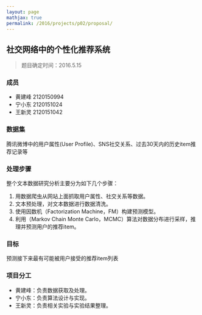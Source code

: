 ```yaml
---
layout: page
mathjax: true
permalink: /2016/projects/p02/proposal/
---
```


## 社交网络中的个性化推荐系统

> 题目确定时间：2016.5.15

### 成员

- 黄建峰 2120150994
- 宁小东 2120151024
- 王新灵 2120151042

### 数据集

腾讯微博中的用户属性(User Profile)、SNS社交关系、过去30天内的历史item推荐记录等

### 处理步骤

整个文本数据研究分析主要分为如下几个步骤：  
  1. 用数据爬虫从网站上面抓取用户属性、社交关系等数据。  
  2. 文本预处理，对文本数据进行数据清洗。  
  3. 使用因数机（Factorization Machine，FM）构建预测模型。  
  4. 利用（Markov Chain Monte Carlo，MCMC）算法对数据分布进行采样，推理并预测用户的推荐item。  

### 目标

预测接下来最有可能被用户接受的推荐item列表

### 项目分工

-	黄建峰：负责数据获取及处理。
-	宁小东：负责算法设计与实现。
-	王新灵：负责相关实验与实验结果整理。
